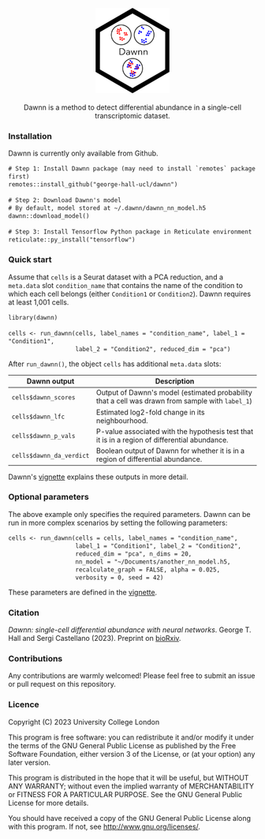 <p align="center">
  <img src="man/figures/dawnn_logo.png" width="150">
  <br><br>
  Dawnn is a method to detect differential abundance in a single-cell
  transcriptomic dataset.
</p>

### Installation

Dawnn is currently only available from Github.

```{r}
# Step 1: Install Dawnn package (may need to install `remotes` package first)
remotes::install_github("george-hall-ucl/dawnn")

# Step 2: Download Dawnn's model
# By default, model stored at ~/.dawnn/dawnn_nn_model.h5
dawnn::download_model()

# Step 3: Install Tensorflow Python package in Reticulate environment
reticulate::py_install("tensorflow")
```

### Quick start

Assume that `cells` is a Seurat dataset with a PCA reduction, and a `meta.data`
slot `condition_name` that contains the name of the condition to which each
cell belongs (either `Condition1` or `Condition2`). Dawnn requires at least
1,001 cells.

```{r}
library(dawnn)

cells <- run_dawnn(cells, label_names = "condition_name", label_1 = "Condition1",
                   label_2 = "Condition2", reduced_dim = "pca")
```


After `run_dawnn()`, the object `cells` has additional `meta.data` slots:

| Dawnn output             | Description                                                                                   |
|--------------------------|-----------------------------------------------------------------------------------------------|
| `cells$dawnn_scores`     | Output of Dawnn's model (estimated probability that a cell was drawn from sample with `label_1`)                                                                      |
| `cells$dawnn_lfc`        | Estimated log2-fold change in its neighbourhood.                                              |
| `cells$dawnn_p_vals`     | P-value associated with the hypothesis test that it is in a region of differential abundance. |
| `cells$dawnn_da_verdict` | Boolean output of Dawnn for whether it is in a region of differential abundance.              |

Dawnn's
[vignette](https://github.com/george-hall-ucl/dawnn_vignette/blob/main/dawnn.md)
explains these outputs in more detail.

### Optional parameters

The above example only specifies the required parameters. Dawnn can be run in more complex scenarios by setting the following parameters:

```{r}
cells <- run_dawnn(cells = cells, label_names = "condition_name",
                   label_1 = "Condition1", label_2 = "Condition2",
                   reduced_dim = "pca", n_dims = 20,
                   nn_model = "~/Documents/another_nn_model.h5,
                   recalculate_graph = FALSE, alpha = 0.025,
                   verbosity = 0, seed = 42)
```

These parameters are defined in the [vignette](https://github.com/george-hall-ucl/dawnn_vignette/blob/main/dawnn.md).

### Citation

_Dawnn: single-cell differential abundance with neural networks_. George T. Hall and Sergi Castellano (2023). Preprint on [bioRxiv](https://www.biorxiv.org/content/10.1101/2023.05.05.539427v1).

### Contributions

Any contributions are warmly welcomed! Please feel free to submit an issue or pull request on this repository.

### Licence

Copyright (C) 2023 University College London

This program is free software: you can redistribute it and/or modify
it under the terms of the GNU General Public License as published by
the Free Software Foundation, either version 3 of the License, or
(at your option) any later version.

This program is distributed in the hope that it will be useful,
but WITHOUT ANY WARRANTY; without even the implied warranty of
MERCHANTABILITY or FITNESS FOR A PARTICULAR PURPOSE.  See the
GNU General Public License for more details.

You should have received a copy of the GNU General Public License
along with this program.  If not, see <http://www.gnu.org/licenses/>.
